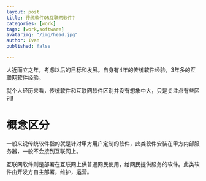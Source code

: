 ```yaml
---
layout: post
title: 传统软件OR互联网软件?
categories: [work]
tags: [work,software]
avatarimg: "/img/head.jpg"
author: Ivan
published: false

---
```


人近而立之年，考虑以后的目标和发展。自身有4年的传统软件经验，3年多的互联网软件经验。

就个人经历来看，传统软件和互联网软件区别并没有想象中大，只是关注点有些区别!

# 概念区分

一般来说传统软件指的就是针对甲方用户定制的软件，此类软件安装在甲方内部服务器，一般不会接到互联网上。

互联网软件则是部署在互联网上供普通网民使用，给网民提供服务的软件。此类软件由开发方自主部署，维护，运营。
